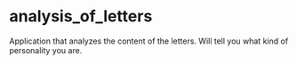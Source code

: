 # analysis_of_letters
 Application that analyzes the content of the letters. Will tell you what kind of personality you are.
